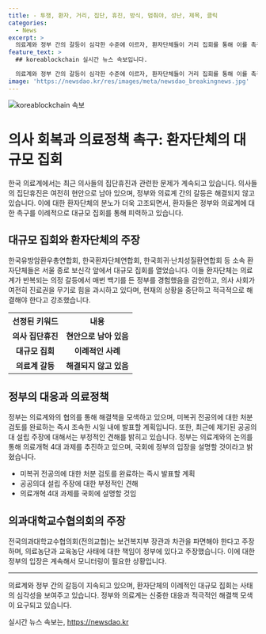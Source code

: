 ```yaml
---
title: - 투쟁, 환자, 거리, 집단, 휴진, 방식, 멈춰야, 성난, 제목, 클릭
categories:
  - News
excerpt: >
  의료계와 정부 간의 갈등이 심각한 수준에 이르자, 환자단체들이 거리 집회를 통해 이를 촉구하고 있다. 의료공백 사태가 장기화되면서 대형 병원들이 여전히 의사 집단휴진을 고려하는 가운데, 정부는 전공의들의 복귀를 재차 촉구하고 있다. 환자단체는 정부와 의료계에 대한 사태 해결을 촉구하며, 정부는 미복귀 전공의에 대한 처분 검토를 완료할 예정이다. 또한, 공공의대 설립 주장에 대해서는 부정적인 입장을 밝혔으며, 의과대학교수협의회는 보건복지부 장관과 차관을 파면해야 한다는 주장을 제시했다.
feature_text: >
  ## koreablockchain 실시간 뉴스 속보입니다.

  의료계와 정부 간의 갈등이 심각한 수준에 이르자, 환자단체들이 거리 집회를 통해 이를 촉구하고 있다. 의료공백 사태가 장기화되면서 대형 병원들이 여전히 의사 집단휴진을 고려하는 가운데, 정부는 전공의들의 복귀를 재차 촉구하고 있다. 환자단체는 정부와 의료계에 대한 사태 해결을 촉구하며, 정부는 미복귀 전공의에 대한 처분 검토를 완료할 예정이다. 또한, 공공의대 설립 주장에 대해서는 부정적인 입장을 밝혔으며, 의과대학교수협의회는 보건복지부 장관과 차관을 파면해야 한다는 주장을 제시했다.
image: 'https://newsdao.kr/res/images/meta/newsdao_breakingnews.jpg'
---
```


<p><img src="https://newsdao.kr/res/images/meta/newsdao_breakingnews.jpg" alt="koreablockchain 속보" /></p>

<h1 data-ke-size="size26">의사 회복과 의료정책 촉구: 환자단체의 대규모 집회</h1>

<p data-ke-size="size16">한국 의료계에서는 최근 의사들의 집단휴진과 관련한 문제가 계속되고 있습니다. 의사들의 집단휴진은 여전히 현안으로 남아 있으며, 정부와 의료계 간의 갈등은 해결되지 않고 있습니다. 이에 대한 환자단체의 분노가 더욱 고조되면서, 환자들은 정부와 의료계에 대한 촉구를 이례적으로 대규모 집회를 통해 피력하고 있습니다.</p>

<h2 data-ke-size="size24">대규모 집회와 환자단체의 주장</h2>

<p data-ke-size="size16">한국유방암환우총연합회, 한국환자단체연합회, 한국희귀·난치성질환연합회 등 소속 환자단체들은 서울 종로 보신각 앞에서 대규모 집회를 열었습니다. 이들 환자단체는 의료계가 반복되는 의정 갈등에서 매번 백기를 든 정부를 경험했음을 감안하고, 의사 사회가 여전히 진료권을 무기로 힘을 과시하고 있다며, 현재의 상황을 중단하고 적극적으로 해결해야 한다고 강조했습니다.</p>

<table>
  <tr>
    <th>선정된 키워드</th>
    <th>내용</th>
  </tr>
  <tr>
    <td style="text-align: center; height: 17px;"><b>의사 집단휴진</b></td>
    <td style="text-align: center; height: 17px;"><b>현안으로 남아 있음</b></td>
  </tr>
  <tr>
    <td style="text-align: center; height: 17px;"><b>대규모 집회</b></td>
    <td style="text-align: center; height: 17px;"><b>이례적인 사례</b></td>
  </tr>
  <tr>
    <td style="text-align: center; height: 17px;"><b>의료계 갈등</b></td>
    <td style="text-align: center; height: 17px;"><b>해결되지 않고 있음</b></td>
  </tr>
</table>

<h2 data-ke-size="size24">정부의 대응과 의료정책</h2>

<p data-ke-size="size16">정부는 의료계와의 협의를 통해 해결책을 모색하고 있으며, 미복귀 전공의에 대한 처분 검토를 완료하는 즉시 조속한 시일 내에 발표할 계획입니다. 또한, 최근에 제기된 공공의대 설립 주장에 대해서는 부정적인 견해를 밝히고 있습니다. 정부는 의료계와의 논의를 통해 의료개혁 4대 과제를 추진하고 있으며, 국회에 정부의 입장을 설명할 것이라고 밝혔습니다.</p>

<ul>
  <li>미복귀 전공의에 대한 처분 검토를 완료하는 즉시 발표할 계획</li>
  <li>공공의대 설립 주장에 대한 부정적인 견해</li>
  <li>의료개혁 4대 과제를 국회에 설명할 것임</li>
</ul>

<h2 data-ke-size="size24">의과대학교수협의회의 주장</h2>

<p data-ke-size="size16">전국의과대학교수협의회(전의교협)는 보건복지부 장관과 차관을 파면해야 한다고 주장하며, 의료농단과 교육농단 사태에 대한 책임이 정부에 있다고 주장했습니다. 이에 대한 정부의 입장은 계속해서 모니터링이 필요한 상황입니다.</p>

<hr>

<p data-ke-size="size16">의료계와 정부 간의 갈등이 지속되고 있으며, 환자단체의 이례적인 대규모 집회는 사태의 심각성을 보여주고 있습니다. 정부와 의료계는 신중한 대응과 적극적인 해결책 모색이 요구되고 있습니다.</p>
실시간 뉴스 속보는, <a href="https://newsdao.kr" rel="dofollow">https://newsdao.kr</a>


